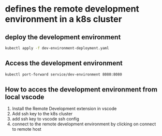 # defines the remote development environment in a k8s cluster

## deploy the development environment

```bash
kubectl apply -f dev-environment-deployment.yaml
```

## Access the development environment

```bash
kubectl port-forward service/dev-environment 8080:8080
```

## How to acces the development environment from local vscode

1. Install the Remote Development extension in vscode
2. Add ssh key to the k8s cluster
3. add ssh key to vscode ssh config
4. connect to the remote development environment by clicking on connect to remote host
